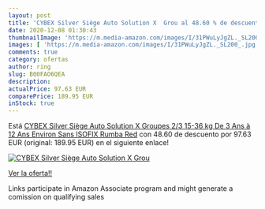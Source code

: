 ```yaml
---
layout: post
title: 'CYBEX Silver Siège Auto Solution X  Grou al 48.60 % de descuento'
date: 2020-12-08 01:30:43
thumbnailImage: 'https://m.media-amazon.com/images/I/31PWuLyJgZL._SL200_.jpg'
images: [ 'https://m.media-amazon.com/images/I/31PWuLyJgZL._SL200_.jpg' ]
comments: true
category: ofertas
author: ring
slug: B00FAO6QEA
description:
actualPrice: 97.63 EUR
comparePrice: 189.95 EUR
inStock: true
---
```


Está [CYBEX Silver Siège Auto Solution X  Groupes 2/3  15-36 kg   De 3 Ans à 12 Ans Environ  Sans ISOFIX  Rumba Red](https://www.amazon.fr/dp/B00FAO6QEA/?tag=tolees0d-21) con 48.60 de descuento por 97.63 EUR (original: 189.95 EUR) en el siguiente enlace!

[![CYBEX Silver Siège Auto Solution X  Grou](https://m.media-amazon.com/images/I/31PWuLyJgZL._SL200_.jpg)](https://www.amazon.fr/dp/B00FAO6QEA/?tag=tolees0d-21)

[Ver la oferta!!](https://www.amazon.fr/dp/B00FAO6QEA/?tag=tolees0d-21)

Links participate in Amazon Associate program and might generate a comission on qualifying sales


